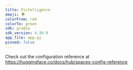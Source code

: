 ```yaml
---
title: Pictelligence
emoji: 🌍
colorFrom: red
colorTo: green
sdk: gradio
sdk_version: 4.39.0
app_file: app.py
pinned: false
---
```


Check out the configuration reference at https://huggingface.co/docs/hub/spaces-config-reference
